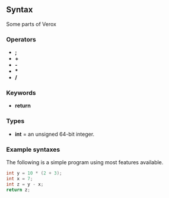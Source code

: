 ## Syntax
Some parts of Verox

### Operators
* **;**
* **+**
* **-**
* **\***
* **/**

### Keywords
* **return**

### Types
* **int** = an unsigned 64-bit integer.

<!--### Built-in functions
 * **void print(int n)** = will put a raw int to the output console and append newline character. -->

### Example syntaxes
The following is a simple program using most features available.

```cpp
int y = 10 * (2 + 3);
int x = 7;
int z = y - x;
return z;
```

